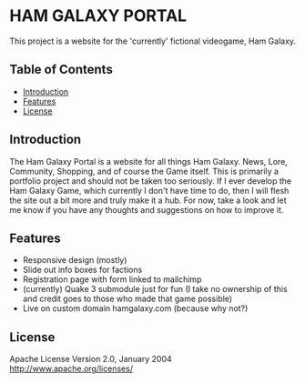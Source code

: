 # HAM GALAXY PORTAL

This project is a website for the 'currently' fictional videogame, Ham Galaxy.  

## Table of Contents

- [Introduction](#introduction)
- [Features](#features)
- [License](#license)


## Introduction

The Ham Galaxy Portal is a website for all things Ham Galaxy. News, Lore, Community, Shopping, and of course the Game itself. 
This is primarily a portfolio project and should not be taken too seriously. If I ever develop the Ham Galaxy Game, which 
currently I don't have time to do, then I will flesh the site out a bit more and truly make it a hub. For now, 
take a look and let me know if you have any thoughts and suggestions on how to improve it.


## Features

- Responsive design (mostly)
- Slide out info boxes for factions
- Registration page with form linked to mailchimp
- (currently) Quake 3 submodule just for fun (I take no ownership of this and credit goes to those who made that game possible)
- Live on custom domain hamgalaxy.com (because why not?)


## License 

Apache License
Version 2.0, January 2004
http://www.apache.org/licenses/
